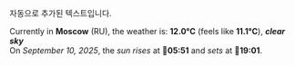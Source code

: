 
자동으로 추가된 텍스트입니다.

<!--START_SECTION:weather:moscow-->
Currently in **Moscow** (RU), the weather is: **12.0°C** (feels like **11.1°C**), ***clear sky***<br/>
On *September 10, 2025*, the *sun rises* at 🌅**05:51** and *sets* at 🌇**19:01**.
<!--END_SECTION:weather-->
